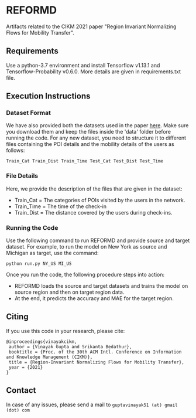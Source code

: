 # REFORMD
Artifacts related to the CIKM 2021 paper "Region Invariant Normalizing Flows for Mobility Transfer".

## Requirements
Use a python-3.7 environment and install Tensorflow v1.13.1 and Tensorflow-Probability v0.6.0. More details are given in requirements.txt file.

## Execution Instructions
### Dataset Format
We have also provided both the datasets used in the paper [here](https://drive.google.com/drive/folders/1fRoiJNi4TwkDklmLuBYbBWjq-xkWixtO?usp=sharing). Make sure you download them and keep the files inside the 'data' folder before running the code. For any new dataset, you need to structure it to different files containing the POI details and the mobility details of the users as follows:
```
Train_Cat Train_Dist Train_Time Test_Cat Test_Dist Test_Time
```
### File Details
Here, we provide the description of the files that are given in the dataset:
- Train_Cat = The categories of POIs visited by the users in the network.
- Train_Time = The time of the check-in
- Train_Dist = The distance covered by the users during check-ins.

### Running the Code
Use the following command to run REFORMD and provide source and target dataset. For example, to run the model on New York as source and Michigan as target, use the command:
```
python run.py NY_US MI_US
```
Once you run the code, the following procedure steps into action:
- REFORMD loads the source and target datasets and trains the model on source region and then on target region data.
- At the end, it predicts the accuracy and MAE for the target region.

## Citing
If you use this code in your research, please cite:
```
@inproceedings{vinayakcikm,
 author = {Vinayak Gupta and Srikanta Bedathur},
 booktitle = {Proc. of the 30th ACM Intl. Conference on Information and Knowledge Management (CIKM)},
 title = {Region-Invariant Normalizing Flows for Mobility Transfer},
 year = {2021}
}
```

## Contact
In case of any issues, please send a mail to
```guptavinayak51 (at) gmail (dot) com```
